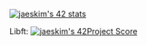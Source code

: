 [![jaeskim's 42 stats](https://badge42.herokuapp.com/api/stats/seungyki?privacyEmail=true)](https://github.com/JaeSeoKim/badge42)

Libft: [![jaeskim's 42Project Score](https://badge42.herokuapp.com/api/project/seungyki/Libft)](https://github.com/JaeSeoKim/badge42)
